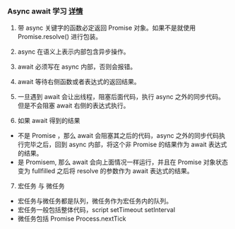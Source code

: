 ### Async await 学习 <a href="https://segmentfault.com/a/1190000017224799?utm_source=tag-newest">详情</a>
1. 带 async 关键字的函数必定返回 Promise 对象。如果不是就使用 Promise.resolve() 进行包装。
2. async 在语义上表示内部包含异步操作。
3. await 必须写在 async 内部，否则会报错。
4. await 等待右侧函数或者表达式的返回结果。
5. 一旦遇到 await 会让出线程，阻塞后面代码，执行 async 之外的同步代码。但是不会阻塞 await 右侧的表达式执行。

6. 如果 await 得到的结果
- 不是 Promise ，那么 await 会阻塞其之后的代码，async 之外的同步代码执行完毕之后，回到 async 内部，将这个非 Promise 的结果作为 await 表达式的结果。
- 是 Promisem, 那么 await 会向上面情况一样运行，并且在 Promise 对象状态变为 fullfilled 之后将 resolve 的参数作为 await 表达式的结果。

7. 宏任务 与 微任务
- 宏任务与微任务都是队列，微任务作为宏任务内的队列。
- 宏任务一般包括整体代码，script  setTimeout  setInterval
- 微任务包括 Promise   Process.nextTick
